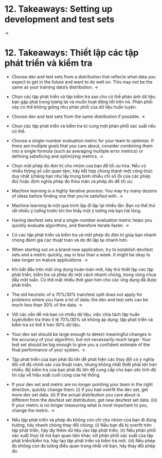 # 12. Takeaways: Setting up development and test sets
->
# 12. Takeaways: Thiết lập các tập phát triển và kiểm tra

* Choose dev and test sets from a distribution that reflects what data you expect to get in the future and want to do well on. This may not be the same as your training data’s distribution.
->
* Chọn các tập phát triển và tập kiểm tra sao cho có thể phản ánh dữ liệu bạn gặp phải trong tương lai và muốn hoạt động tốt trên nó. Phân phối này có thể không giống như phân phối của dữ liệu huấn luyện.

* Choose dev and test sets from the same distribution if possible.
->
* Chọn các tập phát triển và kiểm tra từ cùng một phân phối xác suất nếu có thể.

* Choose a single-number evaluation metric for your team to optimize. If there are multiple goals that you care about, consider combining them into a single formula (such as averaging multiple error metrics) or defining satisficing and optimizing metrics.
->
* Chọn một phép đo đơn trị cho nhóm của bạn để tối ưu hóa. Nếu có nhiều thông số cần quan tâm, hãy kết hợp chúng thành một công thức duy nhất (chẳng hạn như lấy trung bình nhiều chỉ số lỗi của các phép đo) hoặc định nghĩa phép đo thỏa mãn và phép đo để tối ưu.

* Machine learning is a highly iterative process: You may try many dozens of ideas before finding one that you’re satisfied with.
->
* Machine learning là một quá trình lặp đi lặp lại nhiều lần: Bạn có thể thử rất nhiều ý tưởng trước khi tìm thấy một ý tưởng mà bạn hài lòng.

* Having dev/test sets and a single-number evaluation metric helps you quickly evaluate algorithms, and therefore iterate faster.
->
* Có các tập phát triển và kiểm tra và một phép đo đơn trị giúp bạn nhanh chóng đánh giá các thuật toán và do đó lặp lại nhanh hơn.

* When starting out on a brand new application, try to establish dev/test sets and a metric quickly, say in less than a week. It might be okay to take longer on mature applications.
->
* Khi bắt đầu trên một ứng dụng hoàn toàn mới, hãy thử thiết lập các tập phát triển, kiểm tra và phép đo một cách nhanh chóng, trong vòng chưa đầy một tuần. Có thể  mất nhiều thời gian hơn cho các ứng dụng đã được phát triển.

* The old heuristic of a 70%/30% train/test split does not apply for problems where you have a lot of data; the dev and test sets can be much less than 30% of the data.
->
* Với các vấn đề mà bạn có nhiều dữ liệu, việc chia tách tập huấn luyện/kiểm tra theo tỉ lệ 70%/30% sẽ không áp dụng; tập phát triển và kiểm tra có thể ít hơn 30% dữ liệu.

* Your dev set should be large enough to detect meaningful changes in the accuracy of your algorithm, but not necessarily much larger. Your test set should be big enough to give you a confident estimate of the final performance of your system.
->
* Tập phát triển của bạn phải đủ lớn để phát hiện các thay đổi có ý nghĩa đối với độ chính xác của thuật toán, nhưng không nhất thiết phải lớn hơn nhiều. Bộ kiểm tra của bạn phải đủ lớn để cung cấp cho bạn ước tính độ tin cậy về hiệu suất cuối cùng của hệ thống.

* If your dev set and metric are no longer pointing your team in the right direction, quickly change them: (i) If you had overfit the dev set, get more dev set data. (ii) If the actual distribution you care about is different from the dev/test set distribution, get new dev/test set data. (iii) If your metric is no longer measuring what is most important to you, change the metric.
->
* Nếu tập phát triển và phép đo không còn chỉ cho nhóm của bạn đi đúng hướng, hãy nhanh chóng thay đổi chúng: (i) Nếu bạn đã bị overfit trên tập phát triển, hãy lấy thêm dữ liệu vào tập phát triển. (ii) Nếu phân phối xác suất thực tế mà bạn quan tâm khác với phân phối xác suất của tập phát triển/kiểm tra, hãy tạo tập phát triển và kiểm tra mới. (iii) Nếu phép đo không còn đo lường điều quan trọng nhất với bạn, hãy thay đổi phép đo.
